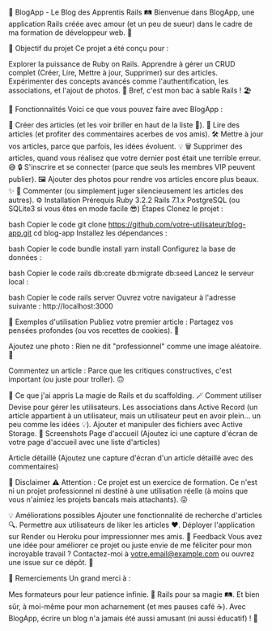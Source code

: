 📝 BlogApp - Le Blog des Apprentis Rails 🛤️
Bienvenue dans BlogApp, une application Rails créée avec amour (et un peu de sueur) dans le cadre de ma formation de développeur web. 🚀

🎯 Objectif du projet
Ce projet a été conçu pour :

Explorer la puissance de Ruby on Rails.
Apprendre à gérer un CRUD complet (Créer, Lire, Mettre à jour, Supprimer) sur des articles.
Expérimenter des concepts avancés comme l'authentification, les associations, et l'ajout de photos. 📸
Bref, c'est mon bac à sable Rails ! 🏖️

🚀 Fonctionnalités
Voici ce que vous pouvez faire avec BlogApp :

📝 Créer des articles (et les voir briller en haut de la liste 🥇).
📂 Lire des articles (et profiter des commentaires acerbes de vos amis).
🛠️ Mettre à jour vos articles, parce que parfois, les idées évoluent. 💡
🗑️ Supprimer des articles, quand vous réalisez que votre dernier post était une terrible erreur. 😅
🔒 S'inscrire et se connecter (parce que seuls les membres VIP peuvent publier).
🖼️ Ajouter des photos pour rendre vos articles encore plus beaux. ✨
💬 Commenter (ou simplement juger silencieusement les articles des autres).
⚙️ Installation
Prérequis
Ruby 3.2.2
Rails 7.1.x
PostgreSQL (ou SQLite3 si vous êtes en mode facile 😎)
Étapes
Clonez le projet :

bash
Copier le code
git clone https://github.com/votre-utilisateur/blog-app.git
cd blog-app
Installez les dépendances :

bash
Copier le code
bundle install
yarn install
Configurez la base de données :

bash
Copier le code
rails db:create db:migrate db:seed
Lancez le serveur local :

bash
Copier le code
rails server
Ouvrez votre navigateur à l'adresse suivante : http://localhost:3000

🧪 Exemples d'utilisation
Publiez votre premier article : Partagez vos pensées profondes (ou vos recettes de cookies). 🍪

Ajoutez une photo : Rien ne dit "professionnel" comme une image aléatoire. 📸

Commentez un article : Parce que les critiques constructives, c'est important (ou juste pour troller). 🙃

🤹 Ce que j'ai appris
La magie de Rails et du scaffolding. 🪄
Comment utiliser Devise pour gérer les utilisateurs.
Les associations dans Active Record (un article appartient à un utilisateur, mais un utilisateur peut en avoir plein… un peu comme les idées 💡).
Ajouter et manipuler des fichiers avec Active Storage.
📸 Screenshots
Page d'accueil
(Ajoutez ici une capture d'écran de votre page d'accueil avec une liste d'articles)

Article détaillé
(Ajoutez une capture d'écran d'un article détaillé avec des commentaires)

🚨 Disclaimer
⚠️ Attention : Ce projet est un exercice de formation. Ce n'est ni un projet professionnel ni destiné à une utilisation réelle (à moins que vous n'aimiez les projets bancals mais attachants). 😜

💡 Améliorations possibles
Ajouter une fonctionnalité de recherche d'articles 🔍.
Permettre aux utilisateurs de liker les articles ❤️.
Déployer l'application sur Render ou Heroku pour impressionner mes amis.
💬 Feedback
Vous avez une idée pour améliorer ce projet ou juste envie de me féliciter pour mon incroyable travail ? Contactez-moi à votre.email@example.com ou ouvrez une issue sur ce dépôt. 🚀

🐾 Remerciements
Un grand merci à :

Mes formateurs pour leur patience infinie. 🙏
Rails pour sa magie 🛤️.
Et bien sûr, à moi-même pour mon acharnement (et mes pauses café ☕).
Avec BlogApp, écrire un blog n'a jamais été aussi amusant (ni aussi éducatif) ! 🎉